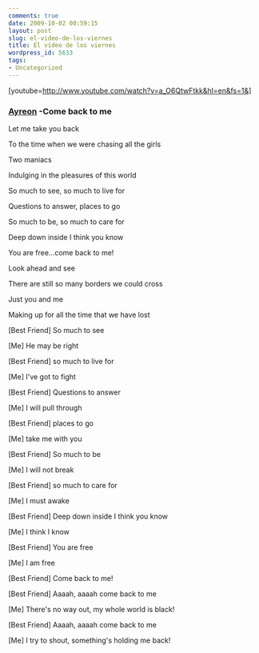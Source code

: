 ```yaml
---
comments: true
date: 2009-10-02 00:59:15
layout: post
slug: el-video-de-los-viernes
title: El vídeo de los viernes
wordpress_id: 5633
tags:
- Uncategorized
---
```


[youtube=http://www.youtube.com/watch?v=a_O6QtwFtkk&hl=en&fs=1&]


### [Ayreon](http://en.wikipedia.org/wiki/Ayreon) -Come back to me


Let me take you back

To the time when we were chasing all the girls

Two maniacs

Indulging in the pleasures of this world

So much to see, so much to live for

Questions to answer, places to go

So much to be, so much to care for

Deep down inside I think you know

You are free...come back to me!

Look ahead and see

There are still so many borders we could cross

Just you and me

Making up for all the time that we have lost

[Best Friend]  So much to see

[Me] He may be right

[Best Friend]  so much to live for

[Me] I've got to fight

[Best Friend] Questions to answer

[Me] I will pull through

[Best Friend] places to go

[Me] take me with you

[Best Friend] So much to be

[Me] I will not break

[Best Friend] so much to care for

[Me] I must awake

[Best Friend] Deep down inside I think you know

[Me] I think I know

[Best Friend] You are free

[Me] I am free

[Best Friend] Come back to me!

[Best Friend] Aaaah, aaaah come back to me

[Me] There's no way out, my whole world is black!

[Best Friend] Aaaah, aaaah come back to me

[Me] I try to shout, something's holding me back!
